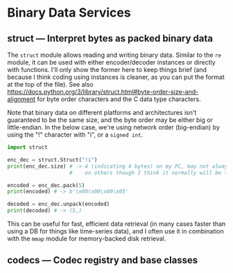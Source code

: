 # Binary Data Services

## struct — Interpret bytes as packed binary data

The `struct` module allows reading and writing binary data. Similar to the `re` module, it can be used with either encoder/decoder instances or directly with functions. I'll only show the former here to keep things brief (and because I think coding using instances is cleaner, as you can put the format at the top of the file). See also https://docs.python.org/3/library/struct.html#byte-order-size-and-alignment for byte order characters and the C data type characters.

Note that binary data on different platforms and architectures isn't guaranteed to be the same size, and the byte order may be either big or little-endian. In the below case, we're using network order (big-endian) by using the "!" character with "i", or a `signed int`.

```python
import struct

enc_dec = struct.Struct("!i")
print(enc_dec.size) # -> 4 (indicating 4 bytes) on my PC, may not always be the same 
                    #    on others though I think it normally will be the same.

encoded = enc_dec.pack(5)
print(encoded) # -> b'\x00\x00\x00\x05'

decoded = enc_dec.unpack(encoded)
print(decoded) # -> (5,)
```

This can be useful for fast, efficient data retrieval (in many cases faster than using a DB for things like time-series data), and I often use it in combination with the `mmap` module for memory-backed disk retrieval.

## codecs — Codec registry and base classes
